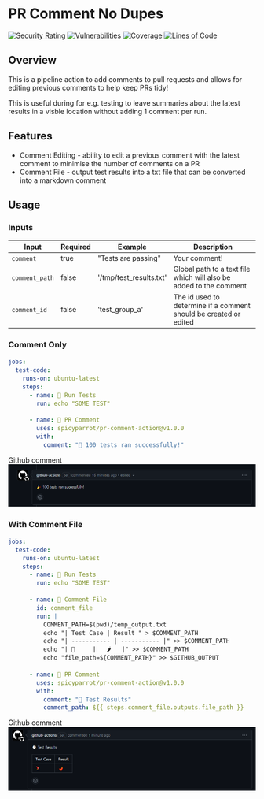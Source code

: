 # PR Comment No Dupes

[![Security Rating](https://sonarcloud.io/api/project_badges/measure?project=spicyparrot_pr-comment-action&metric=security_rating&token=2d2eecc67d1ffda65dc694508685014dae56285f)](https://sonarcloud.io/summary/new_code?id=spicyparrot_pr-comment-action)
[![Vulnerabilities](https://sonarcloud.io/api/project_badges/measure?project=spicyparrot_pr-comment-action&metric=vulnerabilities&token=2d2eecc67d1ffda65dc694508685014dae56285f)](https://sonarcloud.io/summary/new_code?id=spicyparrot_pr-comment-action)
[![Coverage](https://sonarcloud.io/api/project_badges/measure?project=spicyparrot_pr-comment-action&metric=coverage&token=2d2eecc67d1ffda65dc694508685014dae56285f)](https://sonarcloud.io/summary/new_code?id=spicyparrot_pr-comment-action)
[![Lines of Code](https://sonarcloud.io/api/project_badges/measure?project=spicyparrot_pr-comment-action&metric=ncloc&token=2d2eecc67d1ffda65dc694508685014dae56285f)](https://sonarcloud.io/summary/new_code?id=spicyparrot_pr-comment-action)

## Overview

This is a pipeline action to add comments to pull requests and allows for editing previous comments to help keep PRs tidy!

This is useful during for e.g. testing to leave summaries about the latest results in a visble location without adding 1 comment per run.

## Features

- Comment Editing - ability to edit a previous comment with the latest comment to minimise the number of comments on a PR
- Comment File - output test results into a txt file that can be converted into a markdown comment

## Usage

### Inputs

| Input       | Required     | Example      | Description   |
|-------------|--------------|--------------|---------------|
| `comment`         | true  | "Tests are passing"       | Your comment!    |
| `comment_path`    | false | '/tmp/test_results.txt'   | Global path to a text file which will also be added to the comment |
| `comment_id`      | false | 'test_group_a'            | The id used to determine if a comment should be created or edited    |

### Comment Only

```yaml
jobs:
  test-code:
    runs-on: ubuntu-latest
    steps:
      - name: 🧪 Run Tests
        run: echo "SOME TEST"

      - name: 💬 PR Comment
        uses: spicyparrot/pr-comment-action@v1.0.0
        with:
          comment: "🎉 100 tests ran successfully!"
```

Github comment ![comment_only](docs/screenshots/comment_only.png)

### With Comment File

```yaml
jobs:
  test-code:
    runs-on: ubuntu-latest
    steps:
      - name: 🧪 Run Tests
        run: echo "SOME TEST"

      - name: 💌 Comment File
        id: comment_file
        run: |
          COMMENT_PATH=$(pwd)/temp_output.txt
          echo "| Test Case | Result " > $COMMENT_PATH
          echo "| ----------- | ----------- |" >> $COMMENT_PATH
          echo "| 🦜     |   🌶️   |" >> $COMMENT_PATH
          echo "file_path=${COMMENT_PATH}" >> $GITHUB_OUTPUT

      - name: 💬 PR Comment
        uses: spicyparrot/pr-comment-action@v1.0.0
        with:
          comment: "🥼 Test Results"
          comment_path: ${{ steps.comment_file.outputs.file_path }}
```

Github comment ![comment_with_file](docs/screenshots/comment_file.png)